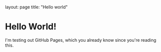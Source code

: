 layout: page
title: "Hello world"

# Hello World!
I'm testing out GitHub Pages, which you already know since you're reading this.
